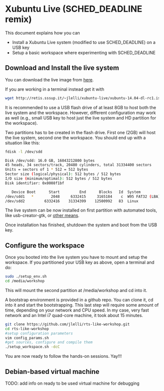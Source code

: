 Xubuntu Live (SCHED_DEADLINE remix)
=========

This document explains how you can

  - Install a Xubuntu Live system (modified to use SCHED_DEADLINE) on a USB key
  - Setup a basic workspace where experimenting with SCHED_DEADLINE

Download and Install the live system
-----------

You can download the live image from [here].

If you are working in a terminal instead get it with

```sh
wget http://retis.sssup.it/~jlelli/xubuntu-live/xubuntu-14.04-dl-rc1.iso
```

It is recommended to use a USB flash drive of at least 8GB to host both the
live system and the workspace. However, different configuration may work as
well (e.g., small USB key to host just the live system and HD partition for the
workspace).

Two partitions has to be created in the flash drive. First one (2GB) will host
the live system, second one the workspace. You should end up with a situation
like this:

```sh
fdisk -l /dev/sdd

Disk /dev/sdd: 16.0 GB, 16043212800 bytes
45 heads, 34 sectors/track, 20480 cylinders, total 31334400 sectors
Units = sectors of 1 * 512 = 512 bytes
Sector size (logical/physical): 512 bytes / 512 bytes
I/O size (minimum/optimal): 512 bytes / 512 bytes
Disk identifier: 0x0008f1bf

   Device Boot      Start         End      Blocks   Id  System
/dev/sdd1   *        2048     6332415     3165184    c  W95 FAT32 (LBA)
/dev/sdd2         6332416    31334399    12500992   83  Linux
```

The live system can be now installed on first partition with automated tools,
like usb-creator-gtk, or [other means].

Once installation has finished, shutdown the system and boot from the USB key.

Configure the workspace
-----------------------

Once you booted into the live system you have to mount and setup the workspace.
If you partitioned your USB key as above, open a terminal and do:

```sh
sudo ./setup_env.sh
cd /media/workshop
```

This will mount the second partition at /media/workshop and cd into it.

A bootstrap environment is provided in a github repo. You can clone it, cd into
it and start the bootstrapping. This last step will require some amount of
time, depending on your network and CPU speed. In my case, very fast network
and an Intel i7 quad-core machine, it took about 15 minutes.

```sh
git clone https://github.com/jlelli/rts-like-workshop.git
cd rts-like-workshop
#setup configuration parameters
vim config_params.sh
#get sources, configure and compile them
./setup_workspace.sh -dcC
```

You are now ready to follow the hands-on sessions. Yay!!!

Debian-based virtual machine
----------------------------

TODO: add info on ready to be used virtual machine for debugging


[here]:http://retis.sssup.it/~jlelli/xubuntu-live/xubuntu-14.04-dl-rc1.iso
[other means]:https://help.ubuntu.com/community/Installation/FromUSBStick

